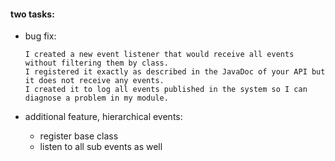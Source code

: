#### two tasks:

- bug fix:

      I created a new event listener that would receive all events without filtering them by class.  
      I registered it exactly as described in the JavaDoc of your API but it does not receive any events.
      I created it to log all events published in the system so I can diagnose a problem in my module. 
    
    

- additional feature, hierarchical events:
    
    - register base class 
    - listen to all sub events as well